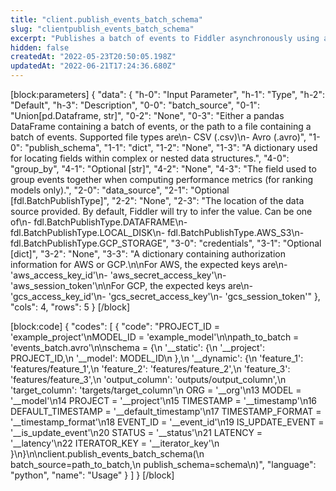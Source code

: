 ```yaml
---
title: "client.publish_events_batch_schema"
slug: "clientpublish_events_batch_schema"
excerpt: "Publishes a batch of events to Fiddler asynchronously using a schema for locating fields within complex data structures."
hidden: false
createdAt: "2022-05-23T20:50:05.198Z"
updatedAt: "2022-06-21T17:24:36.680Z"
---
```

[block:parameters]
{
  "data": {
    "h-0": "Input Parameter",
    "h-1": "Type",
    "h-2": "Default",
    "h-3": "Description",
    "0-0": "batch_source",
    "0-1": "Union[pd.Dataframe, str]",
    "0-2": "None",
    "0-3": "Either a pandas DataFrame containing a batch of events, or the path to a file containing a batch of events. Supported file types are\n- CSV (.csv)\n- Avro (.avro)",
    "1-0": "publish_schema",
    "1-1": "dict",
    "1-2": "None",
    "1-3": "A dictionary used for locating fields within complex or nested data structures.",
    "4-0": "group_by",
    "4-1": "Optional [str]",
    "4-2": "None",
    "4-3": "The field used to group events together when computing performance metrics (for ranking models only).",
    "2-0": "data_source",
    "2-1": "Optional [fdl.BatchPublishType]",
    "2-2": "None",
    "2-3": "The location of the data source provided. By default, Fiddler will try to infer the value. Can be one of\n- fdl.BatchPublishType.DATAFRAME\n- fdl.BatchPublishType.LOCAL_DISK\n- fdl.BatchPublishType.AWS_S3\n- fdl.BatchPublishType.GCP_STORAGE",
    "3-0": "credentials",
    "3-1": "Optional [dict]",
    "3-2": "None",
    "3-3": "A dictionary containing authorization information for AWS or GCP.\n\nFor AWS, the expected keys are\n- 'aws_access_key_id'\n- 'aws_secret_access_key'\n- 'aws_session_token'\n\nFor GCP, the expected keys are\n- 'gcs_access_key_id'\n- 'gcs_secret_access_key'\n- 'gcs_session_token'"
  },
  "cols": 4,
  "rows": 5
}
[/block]

[block:code]
{
  "codes": [
    {
      "code": "PROJECT_ID = 'example_project'\nMODEL_ID = 'example_model'\n\npath_to_batch = 'events_batch.avro'\n\nschema = {\n    '__static': {\n        '__project': PROJECT_ID,\n        '__model': MODEL_ID\n    },\n    '__dynamic': {\n        'feature_1': 'features/feature_1',\n        'feature_2': 'features/feature_2',\n        'feature_3': 'features/feature_3',\n        'output_column': 'outputs/output_column',\n        'target_column': 'targets/target_column'\n      ORG = '__org'\n13      MODEL = '__model'\n14      PROJECT = '__project'\n15      TIMESTAMP = '__timestamp'\n16      DEFAULT_TIMESTAMP = '__default_timestamp'\n17      TIMESTAMP_FORMAT = '__timestamp_format'\n18      EVENT_ID = '__event_id'\n19      IS_UPDATE_EVENT = '__is_update_event'\n20      STATUS = '__status'\n21      LATENCY = '__latency'\n22      ITERATOR_KEY = '__iterator_key'\n    }\n}\n\nclient.publish_events_batch_schema(\n    batch_source=path_to_batch,\n    publish_schema=schema\n)",
      "language": "python",
      "name": "Usage"
    }
  ]
}
[/block]
